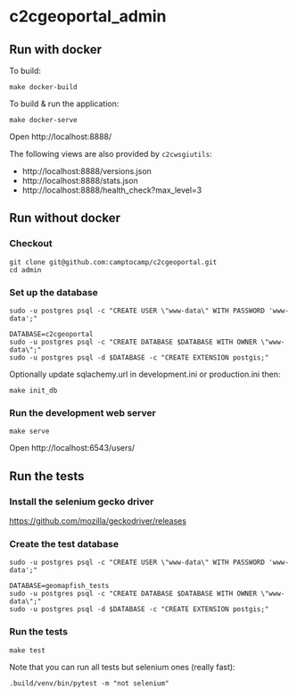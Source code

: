 # c2cgeoportal_admin

## Run with docker

To build:
```
make docker-build
```

To build & run the application:
```
make docker-serve
```

Open http://localhost:8888/

The following views are also provided by `c2cwsgiutils`:
 * http://localhost:8888/versions.json
 * http://localhost:8888/stats.json
 * http://localhost:8888/health_check?max_level=3


## Run without docker


### Checkout

```
git clone git@github.com:camptocamp/c2cgeoportal.git
cd admin
```

### Set up the database
```
sudo -u postgres psql -c "CREATE USER \"www-data\" WITH PASSWORD 'www-data';"

DATABASE=c2cgeoportal
sudo -u postgres psql -c "CREATE DATABASE $DATABASE WITH OWNER \"www-data\";"
sudo -u postgres psql -d $DATABASE -c "CREATE EXTENSION postgis;"
```

Optionally update sqlachemy.url in development.ini or production.ini then:
```
make init_db
```

### Run the development web server
```
make serve
```

Open http://localhost:6543/users/

## Run the tests

### Install the selenium gecko driver

https://github.com/mozilla/geckodriver/releases

### Create the test database
```
sudo -u postgres psql -c "CREATE USER \"www-data\" WITH PASSWORD 'www-data';"

DATABASE=geomapfish_tests
sudo -u postgres psql -c "CREATE DATABASE $DATABASE WITH OWNER \"www-data\";"
sudo -u postgres psql -d $DATABASE -c "CREATE EXTENSION postgis;"
```

### Run the tests
```
make test
```

Note that you can run all tests but selenium ones (really fast):
```
.build/venv/bin/pytest -m "not selenium"
```
